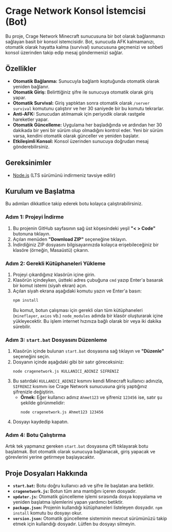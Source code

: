 # Crage Network Konsol İstemcisi (Bot)

Bu proje, Crage Network Minecraft sunucusuna bir bot olarak bağlanmanızı sağlayan basit bir konsol istemcisidir. Bot, sunucuda AFK kalmamanızı, otomatik olarak hayatta kalma (survival) sunucusuna geçmenizi ve sohbeti konsol üzerinden takip edip mesaj göndermenizi sağlar.

## Özellikler

-   **Otomatik Bağlanma:** Sunucuyla bağlantı koptuğunda otomatik olarak yeniden bağlanır.
-   **Otomatik Giriş:** Belirttiğiniz şifre ile sunucuya otomatik olarak giriş yapar.
-   **Otomatik Survival:** Giriş yaptıktan sonra otomatik olarak `/server survival` komutunu çalıştırır ve her 30 saniyede bir bu komutu tekrarlar.
-   **Anti-AFK:** Sunucudan atılmamak için periyodik olarak rastgele hareketler yapar.
-   **Otomatik Güncelleme:** Uygulama her başladığında ve ardından her 30 dakikada bir yeni bir sürüm olup olmadığını kontrol eder. Yeni bir sürüm varsa, kendini otomatik olarak günceller ve yeniden başlatır.
-   **Etkileşimli Konsol:** Konsol üzerinden sunucuya doğrudan mesaj gönderebilirsiniz.

## Gereksinimler

-   [Node.js](https://nodejs.org/en/) (LTS sürümünü indirmeniz tavsiye edilir)

## Kurulum ve Başlatma

Bu adımları dikkatlice takip ederek botu kolayca çalıştırabilirsiniz.

### Adım 1: Projeyi İndirme

1.  Bu projenin GitHub sayfasının sağ üst köşesindeki yeşil **"< > Code"** butonuna tıklayın.
2.  Açılan menüden **"Download ZIP"** seçeneğine tıklayın.
3.  İndirdiğiniz ZIP dosyasını bilgisayarınızda kolayca erişebileceğiniz bir klasöre (örneğin, Masaüstü) çıkarın.

### Adım 2: Gerekli Kütüphaneleri Yükleme

1.  Projeyi çıkardığınız klasörün içine girin.
2.  Klasörün içindeyken, üstteki adres çubuğuna `cmd` yazıp Enter'a basarak bir komut istemi (siyah ekran) açın.
3.  Açılan siyah ekrana aşağıdaki komutu yazın ve Enter'a basın:
    ```bash
    npm install
    ```
    Bu komut, botun çalışması için gerekli olan tüm kütüphaneleri (`mineflayer`, `axios` vb.) `node_modules` adında bir klasör oluşturarak içine yükleyecektir. Bu işlem internet hızınıza bağlı olarak bir veya iki dakika sürebilir.

### Adım 3: `start.bat` Dosyasını Düzenleme

1.  Klasörün içinde bulunan `start.bat` dosyasına sağ tıklayın ve **"Düzenle"** seçeneğini seçin.
2.  Dosyanın içinde aşağıdaki gibi bir satır göreceksiniz:
    ```batch
    node cragenetwork.js KULLANICI_ADINIZ SIFRENIZ
    ```
3.  Bu satırdaki `KULLANICI_ADINIZ` kısmını kendi Minecraft kullanıcı adınızla, `SIFRENIZ` kısmını ise Crage Network sunucusuna giriş yaptığınız şifrenizle değiştirin.
    -   **Örnek:** Eğer kullanıcı adınız `Ahmet123` ve şifreniz `123456` ise, satır şu şekilde görünmelidir:
        ```batch
        node cragenetwork.js Ahmet123 123456
        ```
4.  Dosyayı kaydedip kapatın.

### Adım 4: Botu Çalıştırma

Artık tek yapmanız gereken `start.bat` dosyasına çift tıklayarak botu başlatmak. Bot otomatik olarak sunucuya bağlanacak, giriş yapacak ve görevlerini yerine getirmeye başlayacaktır.

## Proje Dosyaları Hakkında

-   **`start.bat`:** Botu doğru kullanıcı adı ve şifre ile başlatan ana betiktir.
-   **`cragenetwork.js`:** Botun tüm ana mantığını içeren dosyadır.
-   **`updater.js`:** Otomatik güncelleme işlemi sırasında dosya kopyalama ve yeniden başlatma işlemlerini yapan yardımcı betiktir.
-   **`package.json`:** Projenin kullandığı kütüphaneleri listeleyen dosyadır. `npm install` komutu bu dosyayı okur.
-   **`version.json`:** Otomatik güncelleme sisteminin mevcut sürümünüzü takip etmek için kullandığı dosyadır. Lütfen bu dosyayı silmeyin.
